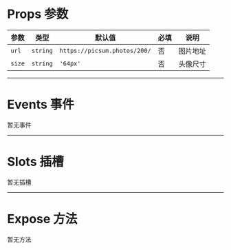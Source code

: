 # Props 参数

| 参数   | 类型     | 默认值                  | 必填 | 说明       |
|--------|----------|-------------------------|------|------------|
| `url`  | `string` | `https://picsum.photos/200/` | 否   | 图片地址   |
| `size` | `string` | `'64px'`                | 否   | 头像尺寸   |

---

# Events 事件

暂无事件

---

# Slots 插槽

暂无插槽

---

# Expose 方法

暂无方法